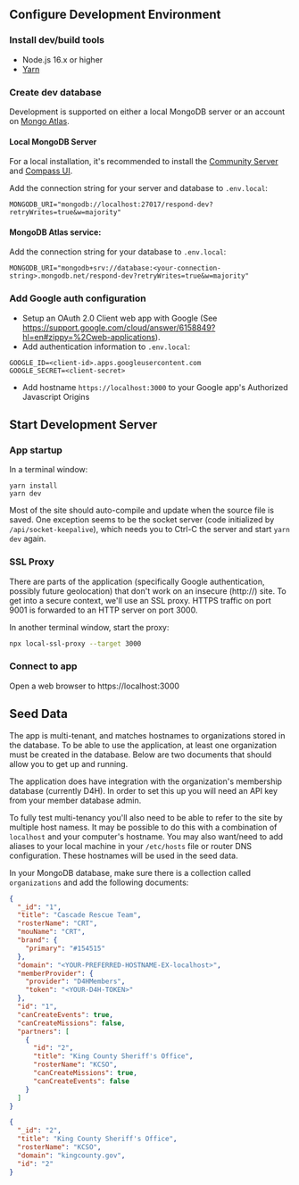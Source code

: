 ## Configure Development Environment

### Install dev/build tools
- Node.js 16.x or higher
- [Yarn](https://yarnpkg.com)

### Create dev database
Development is supported on either a local MongoDB server or an account on [Mongo Atlas](https://www.mongodb.com/atlas/database).

#### Local MongoDB Server
For a local installation, it's recommended to install the [Community Server](https://www.mongodb.com/try/download/community) and [Compass UI](https://www.mongodb.com/try/download/compass).

Add the connection string for your server and database to `.env.local`:
```
MONGODB_URI="mongodb://localhost:27017/respond-dev?retryWrites=true&w=majority"
```

#### MongoDB Atlas service:
Add the connection string for your database to `.env.local`:
```
MONGODB_URI="mongodb+srv://database:<your-connection-string>.mongodb.net/respond-dev?retryWrites=true&w=majority"
```


### Add Google auth configuration
- Setup an OAuth 2.0 Client web app with Google (See https://support.google.com/cloud/answer/6158849?hl=en#zippy=%2Cweb-applications).
- Add authentication information to `.env.local`:
```
GOOGLE_ID=<client-id>.apps.googleusercontent.com
GOOGLE_SECRET=<client-secret>
```
- Add hostname `https://localhost:3000` to your Google app's Authorized Javascript Origins

## Start Development Server

### App startup
In a terminal window:
```
yarn install
yarn dev
```

Most of the site should auto-compile and update when the source file is saved. One exception seems to be the socket server (code initialized by `/api/socket-keepalive`), which needs you to Ctrl-C the server and start `yarn dev` again.

### SSL Proxy
There are parts of the application (specifically Google authentication, possibly future geolocation) that don't work on an insecure (http://) site. To get into a secure context, we'll use an SSL proxy. HTTPS traffic on port 9001 is forwarded to an HTTP server on port 3000.

In another terminal window, start the proxy:
```bash
npx local-ssl-proxy --target 3000
```

### Connect to app
Open a web browser to https://localhost:3000


## Seed Data
The app is multi-tenant, and matches hostnames to organizations stored in the database. To be able to use the application, at least one organization must be created in the database. Below are two documents that should allow you to get up and running.

The application does have integration with the organization's membership database (currently D4H). In order to set this up you will need an API key from your member database admin.

To fully test multi-tenancy you'll also need to be able to refer to the site by multiple host namess. It may be possible to do this with a combination of `localhost` and your computer's hostname. You may also want/need to add aliases to your local machine in your `/etc/hosts` file or router DNS configuration. These hostnames will be used in the seed data.

In your MongoDB database, make sure there is a collection called `organizations` and add the following documents:
```json
{
  "_id": "1",
  "title": "Cascade Rescue Team",
  "rosterName": "CRT",
  "mouName": "CRT",
  "brand": {
    "primary": "#154515"
  },
  "domain": "<YOUR-PREFERRED-HOSTNAME-EX-localhost>",
  "memberProvider": {
    "provider": "D4HMembers",
    "token": "<YOUR-D4H-TOKEN>"
  },
  "id": "1",
  "canCreateEvents": true,
  "canCreateMissions": false,
  "partners": [
    {
      "id": "2",
      "title": "King County Sheriff's Office",
      "rosterName": "KCSO",
      "canCreateMissions": true,
      "canCreateEvents": false
    }
  ]
}
```
```json
{
  "_id": "2",
  "title": "King County Sheriff's Office",
  "rosterName": "KCSO",
  "domain": "kingcounty.gov",
  "id": "2"
}
```